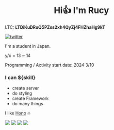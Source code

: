 <h1 align="center"> Hi👍 I'm Rucy</h1>  


LTC: **LTDiKuDRuQ5PZss2xh4QyZj4FHZhaHg9kT**

[![twitter](https://img.shields.io/twitter/follow/deaduserfuck?style=social)](https://twitter.com/deaduserfuck)

I'm a student in Japan.

y/o = 13 ~ 14

Programming / Activity start date: 2024 3/10

### I can ${skill}
- create server
- do styling
- create Framework
- do many things

I like [Hono](https://github.com/honojs/hono) 🔥

![](http://github-profile-summary-cards.vercel.app/api/cards/most-commit-language?username=rucykun&theme=2077)
![](http://github-profile-summary-cards.vercel.app/api/cards/repos-per-language?username=rucykun&theme=aura_dark)
![](http://github-profile-summary-cards.vercel.app/api/cards/productive-time?username=rucykun&theme=aura_dark&utcOffset=8)
![](http://github-profile-summary-cards.vercel.app/api/cards/stats?username=rucykun&theme=2077)

